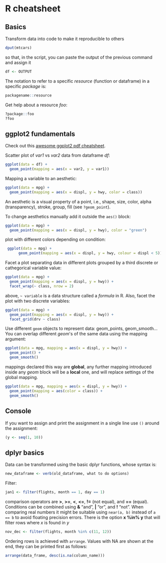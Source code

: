 # R cheatsheet

## Basics

Transform data into code to make it reproducible to others
```R
dput(mtcars)
```
so that, in the script, you can paste the output of the previous command and assign it 
```R
df <- OUTPUT
```
The notation to refer to a specific _resource_ (function or dataframe) in a specific _package_ is:
```R
packagename::resource
```
Get help about a resource _foo_:
```R
?package::foo
?foo
```

## ggplot2 fundamentals

Check out this [awesome ggplot2 pdf cheatsheet](https://rstudio.com/wp-content/uploads/2016/11/ggplot2-cheatsheet-2.1.pdf).


Scatter plot of _var1_ vs _var2_ data from dataframe _df_:
```R
ggplot(data = df) + 
  geom_point(mapping = aes(x = var2, y = var1))
```

Mapping a variable to an aesthetic:
```R
ggplot(data = mpg) + 
  geom_point(mapping = aes(x = displ, y = hwy, color = class))
```
An aesthetic is a visual property of a point, i.e., shape, size, color, alpha (transparency), stroke, group, fill (see `?geom_point`).

To change aesthetics manually add it outside the ```aes()``` block:
```R
ggplot(data = mpg) + 
  geom_point(mapping = aes(x = displ, y = hwy), color = "green")
```
plot with different colors depending on condition:
```R
 ggplot(data = mpg) + 
      geom_point(mapping = aes(x = displ, y = hwy, colour = displ < 5))
```

Facet a plot separating data in different plots grouped by a third discrete or cathegorical variable value:
```R
ggplot(data = mpg) + 
  geom_point(mapping = aes(x = displ, y = hwy)) + 
  facet_wrap(~ class, nrow = 2)
```
above, `~ variable` is a data structure called a _formula_ in R. Also, facet the plot with two discrete variables:
```R
ggplot(data = mpg) + 
  geom_point(mapping = aes(x = displ, y = hwy)) + 
  facet_grid(drv ~ class)
```
Use different `geom` objects to represent data: geom_points, geom_smooth...
You can overlap different _geom_'s of the same data using the mapping argument:
```R
ggplot(data = mpg, mapping = aes(x = displ, y = hwy)) + 
  geom_point() + 
  geom_smooth()
```
mappings declared this way are **global**, any further mapping introduced inside any _geom_ block will be a **local** one, and will replace settings of the global mapping.
```R
ggplot(data = mpg, mapping = aes(x = displ, y = hwy)) + 
  geom_point(mapping = aes(color = class)) + 
  geom_smooth()
```

## Console

If you want to assign and print the assignment in a single line use `()` around the assignment:
```R
(y <- seq(1, 10))
```

## dplyr basics

Data can be transformed using the basic dplyr functions, whose syntax is:
```R
new_dataframe <- verb(old_dataframe, what to do options)
```

Filter:
```R
jan1 <- filter(flights, month == 1, day == 1)
```
comparison operators are **>**, **>=**, **<**, **<=**, **!=** (not equal), and **==** (equal). Conditions can be combined using  **&** “and”, **|** “or”, and **!** “not”.
When comparing real numbers it might be suitable using `near(a, b)` instead of `a == b` to avoid floating precision errors. 
There is the option **x %in% y** that will filter rows where _x_ is found in _y_
```R
nov_dec <- filter(flights, month %in% c(11, 12))
```
Ordering rows is achieved with `arrange`. Values with NA are shown at the end, they can be printed first as follows:
```R
arrange(data_frame, desc(is.na(column_name)))
```


